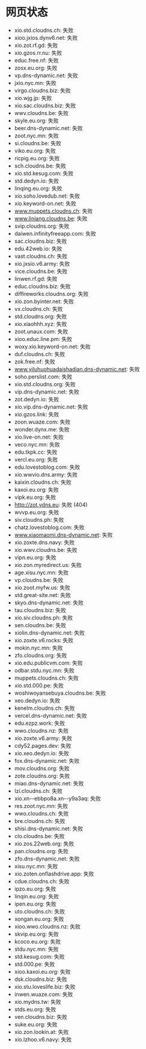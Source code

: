 # 网页状态
- xio.std.cloudns.ch: 失败
- xioo.jxios.dynv6.net: 失败
- xio.zot.rf.gd: 失败
- xio.gzos.rr.nu: 失败
- educ.free.nf: 失败
- zosx.eu.org: 失败
- vp.dns-dynamic.net: 失败
- jxio.nyc.mn: 失败
- virgo.cloudns.biz: 失败
- xio.wjg.jp: 失败
- xio.sac.cloudns.biz: 失败
- wwv.cloudns.be: 失败
- skyle.eu.org: 失败
- beer.dns-dynamic.net: 失败
- zoot.nyc.mn: 失败
- si.cloudns.be: 失败
- viko.eu.org: 失败
- ricpig.eu.org: 失败
- sch.cloudns.be: 失败
- xio.std.kesug.com: 失败
- std.dedyn.io: 失败
- linqing.eu.org: 失败
- xio.soho.lovedub.net: 失败
- xio.keyword-on.net: 失败
- www.muppets.cloudns.ch: 失败
- www.liniang.cloudns.be: 失败
- svip.cloudns.org: 失败
- daiwen.infinityfreeapp.com: 失败
- sac.cloudns.biz: 失败
- edu.42web.io: 失败
- vast.cloudns.ch: 失败
- xio.jxsio.v6.army: 失败
- vice.cloudns.be: 失败
- linwen.rf.gd: 失败
- educ.cloudns.biz: 失败
- diffireworks.cloudns.org: 失败
- xio.zon.byinter.net: 失败
- vx.cloudns.ch: 失败
- std.cloudns.org: 失败
- xio.xiaohhh.xyz: 失败
- zoot.unaux.com: 失败
- xioo.educ.line.pm: 失败
- woxy.xio.keyword-on.net: 失败
- duf.cloudns.ch: 失败
- zok.free.nf: 失败
- www.yiluhuohuadaishadian.dns-dynamic.net: 失败
- soho.perslist.com: 失败
- xio.std.cloudns.org: 失败
- vip.dns-dynamic.net: 失败
- zot.dedyn.io: 失败
- xio.vip.dns-dynamic.net: 失败
- xio.gzos.link: 失败
- zoon.wuaze.com: 失败
- wonder.dynx.me: 失败
- xio.live-on.net: 失败
- veco.nyc.mn: 失败
- edu.tkpk.cc: 失败
- vercl.eu.org: 失败
- edu.lovestoblog.com: 失败
- xio.wwvio.dns.army: 失败
- kaixin.cloudns.ch: 失败
- kaxoi.eu.org: 失败
- vipk.eu.org: 失败
- http://zot.ydns.eu: 失败 (404)
- wvvp.eu.org: 失败
- siv.cloudns.ph: 失败
- chatz.lovestoblog.com: 失败
- www.xiaomaomi.dns-dynamic.net: 失败
- xio.zoxte.dns.navy: 失败
- xio.wwv.cloudns.be: 失败
- vipn.eu.org: 失败
- xio.zon.myredirect.us: 失败
- age.xisu.nyc.mn: 失败
- vp.cloudns.be: 失败
- xio.zoot.myfw.us: 失败
- std.great-site.net: 失败
- skyo.dns-dynamic.net: 失败
- tau.cloudns.biz: 失败
- xio.siv.cloudns.ph: 失败
- sen.cloudns.be: 失败
- xiolin.dns-dynamic.net: 失败
- xio.zoxte.v6.rocks: 失败
- mokin.nyc.mn: 失败
- zfo.cloudns.org: 失败
- xio.edu.publicvm.com: 失败
- odbar.stdu.nyc.mn: 失败
- muppets.cloudns.ch: 失败
- xio.std.000.pe: 失败
- woshiwoyansebuya.cloudns.be: 失败
- xeo.dedyn.io: 失败
- kenelm.cloudns.ch: 失败
- vercel.dns-dynamic.net: 失败
- edu.ezpz.work: 失败
- wwo.cloudns.nz: 失败
- xio.zoxte.v6.army: 失败
- cdy52.pages.dev: 失败
- xio.xeo.dedyn.io: 失败
- fox.dns-dynamic.net: 失败
- mov.cloudns.org: 失败
- zote.cloudns.org: 失败
- miao.dns-dynamic.net: 失败
- lzi.cloudns.ch: 失败
- xio.xn--ebbpo8a.xn--y9a3aq: 失败
- res.zoot.nyc.mn: 失败
- wwo.cloudns.ch: 失败
- bre.cloudns.ch: 失败
- shisi.dns-dynamic.net: 失败
- clo.cloudns.be: 失败
- xio.zos.22web.org: 失败
- pan.cloudns.org: 失败
- zfo.dns-dynamic.net: 失败
- xisu.nyc.mn: 失败
- xio.zoten.onflashdrive.app: 失败
- cdue.cloudns.ch: 失败
- ipzo.eu.org: 失败
- linqin.eu.org: 失败
- ipen.eu.org: 失败
- uto.cloudns.ch: 失败
- xongan.eu.org: 失败
- xioo.wwo.cloudns.nz: 失败
- skvip.eu.org: 失败
- kcoco.eu.org: 失败
- stdu.nyc.mn: 失败
- std.kesug.com: 失败
- std.000.pe: 失败
- xioo.kaxoi.eu.org: 失败
- dsk.cloudns.biz: 失败
- xio.stu.loveslife.biz: 失败
- inwen.wuaze.com: 失败
- xio.mydns.tw: 失败
- stds.eu.org: 失败
- ven.cloudns.biz: 失败
- suke.eu.org: 失败
- xio.zon.lookin.at: 失败
- xio.lzhoo.v6.navy: 失败
